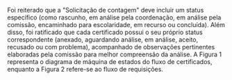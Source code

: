 Foi reiterado que a "Solicitação de contagem" deve incluir um status específico (como rascunho, em análise 
pela coordenação, em análise pela comissão, encaminhado para escolaridade, em recurso ou concluída). Além disso, foi 
ratificado que cada certificado possui o seu próprio status correspondente (anexado, aguardando análise, em análise, 
aceito, recusado ou com problema), acompanhado de observações pertinentes elaboradas pela comissão para melhor 
compreensão da análise. A Figura 1 representa o diagrama de máquina de estados do fluxo de certificados, enquanto a 
Figura 2 refere-se ao fluxo
de requisições.